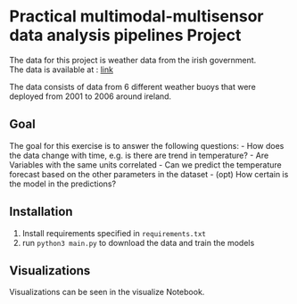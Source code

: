 # Practical multimodal-multisensor data analysis pipelines Project

The data for this project is weather data from the irish government.  
The data is available at : [link](https://data.gov.ie/dataset/weather-buoy-network?package_type=dataset)  

The data consists of data from 6 different weather buoys that were deployed from 2001 to 2006 around ireland.  

## Goal

The goal for this exercise is to answer the following questions:
    - How does the data change with time, e.g. is there are trend in temperature?
    - Are Variables with the same units correlated
    - Can we predict the temperature forecast based on the other parameters in the dataset
        - (opt) How certain is the model in the predictions?

## Installation

1. Install requirements specified in ```requirements.txt```  
2. run ``` python3 main.py ``` to download the data and train the models

## Visualizations

Visualizations can be seen in the visualize Notebook.
